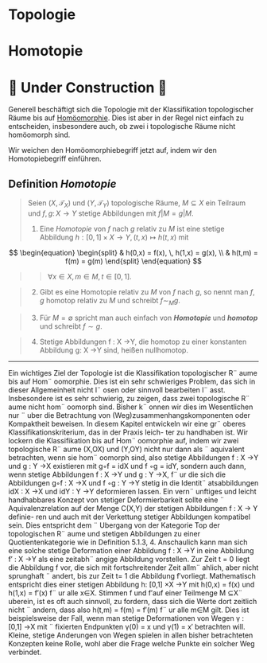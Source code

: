 # Topologie
# Homotopie

# 🚧 Under Construction 🚧

Generell beschäftigt sich die Topologie mit der Klassifikation topologischer Räume bis auf [Homöomorphie](./../index.html). Dies ist aber in der Regel nict einfach zu entscheiden, insbesondere auch, ob zwei
i topologische Räume nicht homöomorph sind.

Wir weichen den Homöomorphiebegriff jetzt auf, indem wir den Homotopiebegriff einführen.

## Definition *Homotopie*

> Seien $(X,\mathcal{T}_X)$ und $(Y,\mathcal{T}_Y)$ topologische Räume, $M \subseteq X$ ein Teilraum und $f, g : \, X \to Y$ stetige Abbildungen mit $f \vert M = g \vert M$.
> 1. Eine *Homotopie* von $f \text{ nach } g \text{ relativ zu } M$ ist eine stetige Abbildung $h: [0,1] \times X \to Y, \, (t,x) \mapsto h(t,x)$ mit

$$
\begin{equation}
\begin{split}
& h(0,x) = f(x), \, h(1,x) = g(x), \\
& h(t,m) = f(m) = g(m)
\end{split}
\end{equation}
$$

> > $\forall x \in X, \, m \in M, \, t \in [0,1]$.

> 2. Gibt es eine Homotopie relativ zu $M$ von $f$ nach $g$, so nennt man $f, \, g \text{ homotop relativ zu } M$ und schreibt $f \sim_M g$.

> 3. Für $M = \emptyset$ spricht man auch einfach von ***Homotopie*** und ***homotop*** und schreibt $f \sim g$.

> 4. Stetige Abbildungen f : X →Y, die homotop zu einer konstanten Abbildung g: X →Y
sind, heißen nullhomotop.


---

Ein wichtiges Ziel der Topologie ist die Klassifikation topologischer R¨ aume bis auf
Hom¨ oomorphie. Dies ist ein sehr schwieriges Problem, das sich in dieser Allgemeinheit nicht
l¨ osen oder sinnvoll bearbeiten l¨ asst. Insbesondere ist es sehr schwierig, zu zeigen, dass zwei
topologische R¨ aume nicht hom¨ oomorph sind. Bisher k¨ onnen wir dies im Wesentlichen nur ¨ uber
die Betrachtung von (Weg)zusammenhangskomponenten oder Kompaktheit beweisen.
In diesem Kapitel entwickeln wir eine gr¨ oberes Klassifikationskriterium, das in der Praxis leich-
ter zu handhaben ist. Wir lockern die Klassifikation bis auf Hom¨ oomorphie auf, indem wir
zwei topologische R¨ aume (X,OX) und (Y,OY) nicht nur dann als ¨ aquivalent betrachten, wenn
sie hom¨ oomorph sind, also stetige Abbildungen f : X →Y und g : Y →X existieren mit
g◦f = idX und f ◦g = idY, sondern auch dann, wenn stetige Abbildungen f : X →Y und
g : Y →X, f¨ ur die sich die Abbildungen g◦f : X →X und f ◦g : Y →Y stetig in die
Identit¨ atsabbildungen idX : X →X und idY : Y →Y deformieren lassen.
Ein vern¨ unftiges und leicht handhabbares Konzept von stetiger Deformierbarkeit sollte eine
¨
Aquivalenzrelation auf der Menge C(X,Y) der stetigen Abbildungen f : X → Y definie-
ren und auch mit der Verkettung stetiger Abbildungen kompatibel sein. Dies entspricht dem
¨
Ubergang von der Kategorie Top der topologischen R¨ aume und stetigen Abbildungen zu einer
Quotientenkategorie wie in Definition 5.1.3, 4.
Anschaulich kann man sich eine solche stetige Deformation einer Abbildung f : X →Y in eine
Abbildung f′ : X →Y als eine zeitabh¨ angige Abbildung vorstellen. Zur Zeit t = 0 liegt die
Abbildung f vor, die sich mit fortschreitender Zeit allm¨ ahlich, aber nicht sprunghaft ¨ andert, bis
zur Zeit t= 1 die Abbildung f′vorliegt. Mathematisch entspricht dies einer stetigen Abbildung
h: [0,1] ×X →Y mit h(0,x) = f(x) und h(1,x) = f′(x) f¨ ur alle x∈X.
Stimmen f und f′auf einer Teilmenge M ⊆X¨ uberein, ist es oft auch sinnvoll, zu fordern, dass
sich die Werte dort zeitlich nicht ¨ andern, dass also h(t,m) = f(m) = f′(m) f¨ ur alle m∈M gilt.
Dies ist beispielsweise der Fall, wenn man stetige Deformationen von Wegen γ : [0,1] →X mit
¨
fixierten Endpunkten γ(0) = x und γ(1) = x′ betrachten will. Kleine, stetige
Anderungen von
Wegen spielen in allen bisher betrachteten Konzepten keine Rolle, wohl aber die Frage welche
Punkte ein solcher Weg verbindet.